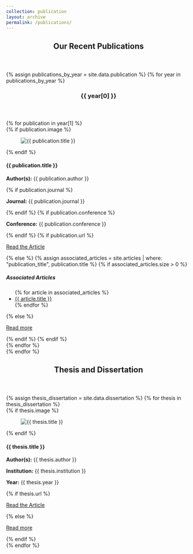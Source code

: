 ```yaml
---
collection: publication
layout: archive
permalink: /publications/
---
```


<section class="publications">
  <header>
    <h2>Our Recent Publications</h2>
  </header>
  
  {% assign publications_by_year = site.data.publication %}
  {% for year in publications_by_year %}
    <article class="publication-year">
      <header>
        <h3>{{ year[0] }}</h3>
      </header>
      <div class="publications-list">
        {% for publication in year[1] %}
          <article class="publication-tile">
            {% if publication.image %}
              <figure class="publication-image">
                <img src="{{ publication.image }}" alt="{{ publication.title }}">
              </figure>
            {% endif %}
            <div class="publication-content">
              <h4>{{ publication.title }}</h4>
              <p><strong>Author(s):</strong> {{ publication.author }}</p>
              {% if publication.journal %}
                <p><strong>Journal:</strong> {{ publication.journal }}</p>
              {% endif %}
              {% if publication.conference %}
                <p><strong>Conference:</strong> {{ publication.conference }}</p>
              {% endif %}
              {% if publication.url %}
                <p>
                  <a href="{{ publication.url }}" class="publication-link">Read the Article</a>
                </p>
              {% else %}
                {% assign associated_articles = site.articles | where: "publication_title", publication.title %}
                {% if associated_articles.size > 0 %}
                  <div class="associated-articles">
                    <h5>Associated Articles</h5>
                    <ul>
                      {% for article in associated_articles %}
                        <li><a href="{{ article.url }}">{{ article.title }}</a></li>
                      {% endfor %}
                    </ul>
                  </div>
                {% else %}
                  <p>
                    <a href="{{ publication.link }}" class="publication-link">Read more</a>
                  </p>
                {% endif %}
              {% endif %}
            </div>
          </article>
        {% endfor %}
      </div>
    </article>
  {% endfor %}
</section>

<section class="thesis-dissertation">
  <header>
    <h2>Thesis and Dissertation</h2>
  </header>
  <div class="publications-list">
    {% assign thesis_dissertation = site.data.dissertation %}
    {% for thesis in thesis_dissertation %}
      <article class="publication-tile">
        {% if thesis.image %}
          <figure class="publication-image">
            <img src="{{ thesis.image }}" alt="{{ thesis.title }}">
          </figure>
        {% endif %}
        <div class="publication-content">
          <h4>{{ thesis.title }}</h4>
          <p><strong>Author(s):</strong> {{ thesis.author }}</p>
          <p><strong>Institution:</strong> {{ thesis.institution }}</p>
          <p><strong>Year:</strong> {{ thesis.year }}</p>
          {% if thesis.url %}
            <p>
              <a href="{{ thesis.url }}" class="publication-link">Read the Article</a>
            </p>
          {% else %}
            <p>
              <a href="{{ thesis.link }}" class="publication-link">Read more</a>
            </p>
          {% endif %}
        </div>
      </article>
    {% endfor %}
  </div>
</section>
